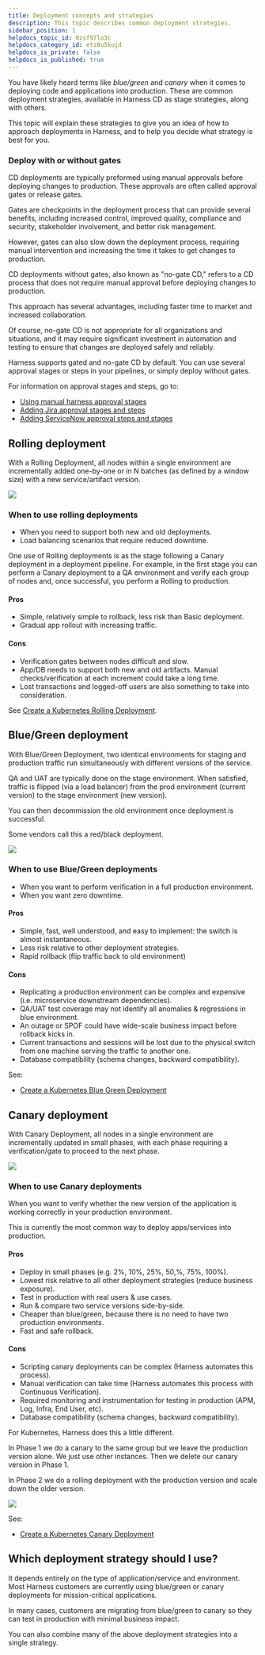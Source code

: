 ```yaml
---
title: Deployment concepts and strategies
description: This topic describes common deployment strategies.
sidebar_position: 1
helpdocs_topic_id: 0zsf97lo3c
helpdocs_category_id: etz0u5kujd
helpdocs_is_private: false
helpdocs_is_published: true
---
```


You have likely heard terms like *blue/green* and *canary* when it comes to deploying code and applications into production. These are common deployment strategies, available in Harness CD as stage strategies, along with others.

This topic will explain these strategies to give you an idea of how to approach deployments in Harness, and to help you decide what strategy is best for you.

### Deploy with or without gates

CD deployments are typically preformed using manual approvals before deploying changes to production. These approvals are often called approval gates or release gates. 

Gates are checkpoints in the deployment process that can provide several benefits, including increased control, improved quality, compliance and security, stakeholder involvement, and better risk management.

However, gates can also slow down the deployment process, requiring manual intervention and increasing the time it takes to get changes to production.

CD deployments without gates, also known as "no-gate CD," refers to a CD process that does not require manual approval before deploying changes to production.

This approach has several advantages, including faster time to market and increased collaboration.

Of course, no-gate CD is not appropriate for all organizations and situations, and it may require significant investment in automation and testing to ensure that changes are deployed safely and reliably. 

Harness supports gated and no-gate CD by default. You can use several approval stages or steps in your pipelines, or simply deploy without gates.

For information on approval stages and steps, go to:

- [Using manual harness approval stages](https://developer.harness.io/docs/platform/Approvals/adding-harness-approval-stages)
- [Adding Jira approval stages and steps](https://developer.harness.io/docs/platform/Approvals/adding-jira-approval-stages)
- [Adding ServiceNow approval steps and stages](https://developer.harness.io/docs/platform/Approvals/service-now-approvals)

## Rolling deployment

With a Rolling Deployment, all nodes within a single environment are incrementally added one-by-one or in N batches (as defined by a window size) with a new service/artifact version.

![](./static/deployment-concepts-00.png)

### When to use rolling deployments

* When you need to support both new and old deployments.
* Load balancing scenarios that require reduced downtime.

One use of Rolling deployments is as the stage following a Canary deployment in a deployment pipeline. For example, in the first stage you can perform a Canary deployment to a QA environment and verify each group of nodes and, once successful, you perform a Rolling to production.

#### Pros

* Simple, relatively simple to rollback, less risk than Basic deployment.
* Gradual app rollout with increasing traffic.

#### Cons

* Verification gates between nodes difficult and slow.
* App/DB needs to support both new and old artifacts. Manual checks/verification at each increment could take a long time.
* Lost transactions and logged-off users are also something to take into consideration.

See [Create a Kubernetes Rolling Deployment](../cd-execution/kubernetes-executions/create-a-kubernetes-rolling-deployment.md).

## Blue/Green deployment

With Blue/Green Deployment, two identical environments for staging and production traffic run simultaneously with different versions of the service.

QA and UAT are typically done on the stage environment. When satisfied, traffic is flipped (via a load balancer) from the prod environment (current version) to the stage environment (new version).

You can then decommission the old environment once deployment is successful.

Some vendors call this a red/black deployment.

![](./static/deployment-concepts-01.png)

### When to use Blue/Green deployments

* When you want to perform verification in a full production environment.
* When you want zero downtime.

#### Pros

* Simple, fast, well understood, and easy to implement: the switch is almost instantaneous.
* Less risk relative to other deployment strategies.
* Rapid rollback (flip traffic back to old environment)

#### Cons

* Replicating a production environment can be complex and expensive (i.e. microservice downstream dependencies).
* QA/UAT test coverage may not identify all anomalies & regressions in blue environment.
* An outage or SPOF could have wide-scale business impact before rollback kicks in.
* Current transactions and sessions will be lost due to the physical switch from one machine serving the traffic to another one.
* Database compatibility (schema changes, backward compatibility).

See:

* [Create a Kubernetes Blue Green Deployment](../cd-execution/kubernetes-executions/create-a-kubernetes-blue-green-deployment.md)

## Canary deployment

With Canary Deployment, all nodes in a single environment are incrementally updated in small phases, with each phase requiring a verification/gate to proceed to the next phase.

![](./static/deployment-concepts-02.png)

### When to use Canary deployments

When you want to verify whether the new version of the application is working correctly in your production environment.

This is currently the most common way to deploy apps/services into production.

#### Pros

* Deploy in small phases (e.g. 2%, 10%, 25%, 50,%, 75%, 100%).
* Lowest risk relative to all other deployment strategies (reduce business exposure).
* Test in production with real users & use cases.
* Run & compare two service versions side-by-side.
* Cheaper than blue/green, because there is no need to have two production environments.
* Fast and safe rollback.

#### Cons

* Scripting canary deployments can be complex (Harness automates this process).
* Manual verification can take time (Harness automates this process with Continuous Verification).
* Required monitoring and instrumentation for testing in production (APM, Log, Infra, End User, etc).
* Database compatibility (schema changes, backward compatibility).

For Kubernetes, Harness does this a little different.

In Phase 1 we do a canary to the same group but we leave the production version alone. We just use other instances. Then we delete our canary version in Phase 1.

In Phase 2 we do a rolling deployment with the production version and scale down the older version.

![](./static/deployment-concepts-03.png)

See:

* [Create a Kubernetes Canary Deployment](../cd-execution/kubernetes-executions/create-a-kubernetes-canary-deployment.md)

## Which deployment strategy should I use?

It depends entirely on the type of application/service and environment. Most Harness customers are currently using blue/green or canary deployments for mission-critical applications.

In many cases, customers are migrating from blue/green to canary so they can test in production with minimal business impact.

You can also combine many of the above deployment strategies into a single strategy.

